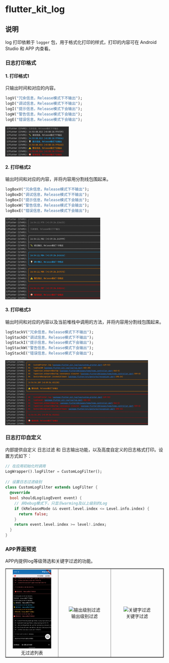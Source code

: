 # flutter_kit_log

## 说明

log 打印依赖于 `logger` 包，用于格式化打印的样式，打印的内容可在 Android Studio 和 APP 内查看。

### 日志打印格式

#### 1. 打印格式1

只输出时间和对应的内容。

```dart
logV("冗余信息，Release模式下不输出");
logD("调试信息，Release模式下不输出");
logI("提示信息，Release模式下会输出");
logW("警告信息，Release模式下会输出");
logE("错误信息，Release模式下会输出");
```

<img src="https://github.com/windows7lake/screenshot/blob/main/flutter_kit_log4.jpg?raw=true" width="40%" />

#### 2. 打印格式2

输出时间和对应的内容，并将内容用分割线包围起来。

```dart
logBoxV("冗余信息，Release模式下不输出");
logBoxD("调试信息，Release模式下不输出");
logBoxI("提示信息，Release模式下会输出");
logBoxW("警告信息，Release模式下会输出");
logBoxE("错误信息，Release模式下会输出");
```

<img src="https://github.com/windows7lake/screenshot/blob/main/flutter_kit_log5.jpg?raw=true" width="60%" />

#### 3. 打印格式3

输出时间和对应的内容以及当前堆栈中调用的方法，并将内容用分割线包围起来。

```dart
logStackV("冗余信息，Release模式下不输出");
logStackD("调试信息，Release模式下不输出");
logStackI("提示信息，Release模式下会输出");
logStackW("警告信息，Release模式下会输出");
logStackE("错误信息，Release模式下会输出");
```

<img src="https://github.com/windows7lake/screenshot/blob/main/flutter_kit_log6.jpg?raw=true" width="90%" />

### 日志打印自定义

内部提供自定义 日志过滤 和 日志输出功能，以及高度自定义的日志格式打印。设置方式如下：

```dart
// 在应用初始化时调用
LogWrapper().logFilter = CustomLogFilter();

// 设置日志过滤级别
class CustomLogFilter extends LogFilter {
  @override
  bool shouldLog(LogEvent event) {
    // 非Debug模式下，只显示warming及以上级别的Log
    if (kReleaseMode && event.level.index <= Level.info.index) {
      return false;
    }
    return event.level.index >= level!.index;
  }
}
```

### APP界面预览

APP内提供log等级筛选和关键字过滤的功能。

<table border="1" width="100%">
    <tr>
        <td width="33.33%" align="center"><img src="https://github.com/windows7lake/screenshot/blob/main/flutter_kit_log1.png?raw=true" width="80%" alt="无过滤列表" /><br>无过滤列表</td>
        <td width="33.33%" align="center"><img src="https://github.com/windows7lake/screenshot/blob/main/flutter_kit_log2.jpg?raw=true" width="80%" alt="输出级别过滤" /><br>输出级别过滤</td>
        <td width="33.33%" align="center"><img src="https://github.com/windows7lake/screenshot/blob/main/flutter_kit_log3.jpg?raw=true" width="80%" alt="关键字过滤" /><br>关键字过滤</td>
    </tr>
</table>
